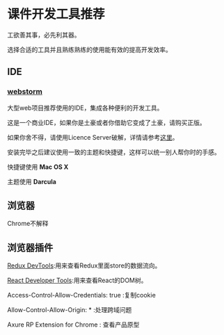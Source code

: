 # 课件开发工具推荐

工欲善其事，必先利其器。

选择合适的工具并且熟练熟练的使用能有效的提高开发效率。

## IDE

### [webstorm](https://www.jetbrains.com/webstorm/)

大型web项目推荐使用的IDE，集成各种便利的开发工具。

这是一个商业IDE，如果你是土豪或者你借助它变成了土豪，请购买正版。

如果你舍不得，请使用Licence Server破解，详情请参考[这里](http://blog.csdn.net/xx1710/article/details/52230729)。

安装完毕之后建议使用一致的主题和快捷键，这样可以统一别人帮你时的手感。

快捷键使用 **Mac OS X**

主题使用 **Darcula**

## 浏览器

Chrome不解释

## 浏览器插件

[Redux DevTools](https://github.com/zalmoxisus/redux-devtools-extension):用来查看Redux里面store的数据流向。

[React Developer Tools](https://chrome.google.com/webstore/detail/react-developer-tools/fmkadmapgofadopljbjfkapdkoienihi):用来查看React的DOM树。

Access-Control-Allow-Credentials: true :复制cookie

Allow-Control-Allow-Origin: * :处理跨域问题

Axure RP Extension for Chrome : 查看产品原型